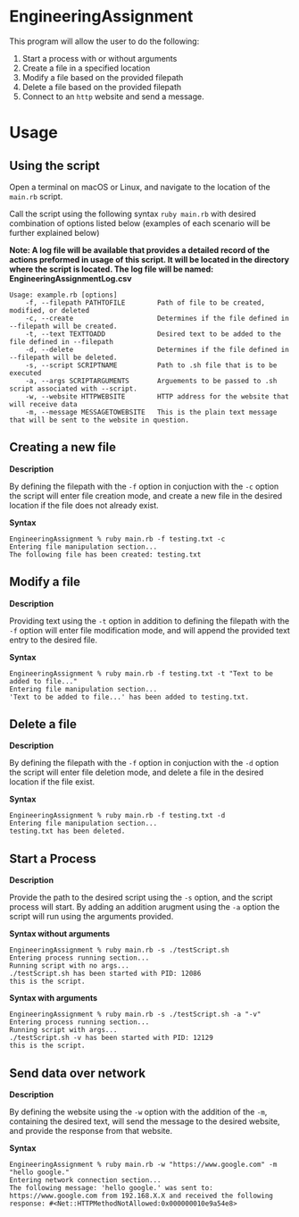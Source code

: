 # EngineeringAssignment
This program will allow the user to do the following:

1. Start a process with or without arguments
2. Create a file in a specified location
3. Modify a file based on the provided filepath
4. Delete a file based on the provided filepath
5. Connect to an `http` website and send a message.

# Usage
## Using the script

Open a terminal on macOS or Linux, and navigate to the location of the `main.rb` script.

Call the script using the following syntax `ruby main.rb` with desired combination of options listed below (examples of each scenario will be further explained below)

**Note: A log file will be available that provides a detailed record of the actions preformed in usage of this script. It will be located in the directory where the script is located. The log file will be named: EngineeringAssignmentLog.csv**

```
Usage: example.rb [options]
    -f, --filepath PATHTOFILE        Path of file to be created, modified, or deleted
    -c, --create                     Determines if the file defined in --filepath will be created.
    -t, --text TEXTTOADD             Desired text to be added to the file defined in --filepath
    -d, --delete                     Determines if the file defined in --filepath will be deleted.
    -s, --script SCRIPTNAME          Path to .sh file that is to be executed
    -a, --args SCRIPTARGUMENTS       Arguements to be passed to .sh script associated with --script.
    -w, --website HTTPWEBSITE        HTTP address for the website that will receive data
    -m, --message MESSAGETOWEBSITE   This is the plain text message that will be sent to the website in question.
```

## Creating a new file

**Description**

By defining the filepath with the `-f` option in conjuction with the `-c` option the script will enter file creation mode, and create a new file in the desired location if the file does not already exist. 

**Syntax**
```
EngineeringAssignment % ruby main.rb -f testing.txt -c                             
Entering file manipulation section...
The following file has been created: testing.txt
```

## Modify a file

**Description**

Providing text using the `-t` option in addition to defining the filepath with the `-f` option will enter file modification mode, and will append the provided text entry to the desired file.

**Syntax**
```
EngineeringAssignment % ruby main.rb -f testing.txt -t "Text to be added to file..."
Entering file manipulation section...
'Text to be added to file...' has been added to testing.txt.
```

## Delete a file

**Description**

By defining the filepath with the `-f` option in conjuction with the `-d` option the script will enter file deletion mode, and delete a file in the desired location if the file exist. 

**Syntax**
```
EngineeringAssignment % ruby main.rb -f testing.txt -d                              
Entering file manipulation section...
testing.txt has been deleted.
```

## Start a Process

**Description**

Provide the path to the desired script using the `-s` option, and the script process will start. By adding an addition arugment using the `-a` option the script will run using the arguments provided.

**Syntax without arguments**
```
EngineeringAssignment % ruby main.rb -s ./testScript.sh
Entering process running section...
Running script with no args...
./testScript.sh has been started with PID: 12086
this is the script.
```

**Syntax with arguments**
```
EngineeringAssignment % ruby main.rb -s ./testScript.sh -a "-v"
Entering process running section...
Running script with args...
./testScript.sh -v has been started with PID: 12129
this is the script.
```

## Send data over network

**Description**

By defining the website using the `-w` option with the addition of the `-m`, containing the desired text, will send the message to the desired website, and provide the response from that website.

**Syntax**
```
EngineeringAssignment % ruby main.rb -w "https://www.google.com" -m "hello google."
Entering network connection section...
The following message: 'hello google.' was sent to: https://www.google.com from 192.168.X.X and received the following response: #<Net::HTTPMethodNotAllowed:0x000000010e9a54e8>
```
